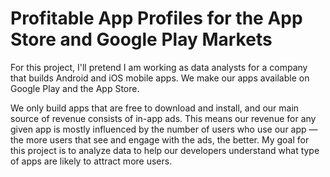 # Profitable App Profiles for the App Store and Google Play Markets
For this project, I'll pretend I am working as data analysts for a company that builds Android and iOS mobile apps. We make our apps available on Google Play and the App Store.

We only build apps that are free to download and install, and our main source of revenue consists of in-app ads. This means our revenue for any given app is mostly influenced by the number of users who use our app — the more users that see and engage with the ads, the better. My goal for this project is to analyze data to help our developers understand what type of apps are likely to attract more users.

